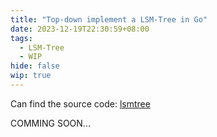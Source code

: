 ```yaml
---
title: "Top-down implement a LSM-Tree in Go"
date: 2023-12-19T22:30:59+08:00
tags:
  - LSM-Tree
  - WIP
hide: false
wip: true
---
```


Can find the source code: [lsmtree](https://github.com/abcdlsj/lsmtree)

COMMING SOON...
